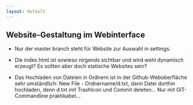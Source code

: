 ```yaml
---
layout: default
---
```

## Website-Gestaltung im Webinterface

+ Nur der master branch steht für Website zur Auswahl in settings. 

+ Die index.html ist sowieso nirgends sichtbar und wird wohl dynamisch erzeugt? Es sollten aber doch statische Websites sein?

+ Das Hochladen von Dateien in Ordnern ist in der Github-Weboberfläche sehr umständlich: New File - Ordnername/d.txt, dann Datei dorthin hochladen, denn d.txt mit TrashIcon und Commit deleten... Nur mit GIT-Commandline praktikabel...
